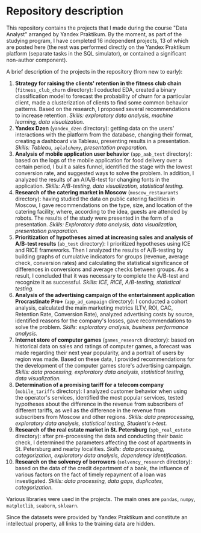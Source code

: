 # Repository description
This repository contains the projects that I made during the course "Data Analyst" arranged by Yandex Praktikum. By the moment, as part of the studying program, I have completed 16 independent projects, 13 of which are posted here (the rest was performed directly on the Yandex Praktikum platform (separate tasks in the SQL simulator), or contained a significant non-author component).

A brief description of the projects in the repository (from new to early):
1. **Strategy for raising the clients' retention in the fitness club chain** (`fitness_club_churn` directory): I coducted EDA, created a binary classification model to forecast the probability of churn for a particular client, made a clusterization of clients to find some common behavior patterns. Based on the research, I proposed several recommendations to increase retention. *Skills: exploratory data analysis, machine learning, data visualization.*
2. **Yandex Dzen** (`yandex_dzen` directory): getting data on the users' interactions with the platform from the database, changing their format, creating a dashboard via Tableau, presenting results in a presentation. *Skills: Tableau, `sqlalchemy`, presentation preparation.*
3. **Analysis of mobile application user behavior** (`app_aab_test` directory): based on the logs of the mobile application  for food delivery over a certain period, I built a sales funnel, identified the stage with the lowest conversion rate, and suggested ways to solve the problem. In addition, I analyzed the results of an A/A/B-test for changing fonts in the application. *Skills: A/B-testing, data visualization, statistical testing.*
4. **Research of the catering market in Moscow** (`moscow_restaurants` directory): having studied the data on public catering facilities in Moscow, I gave recommendations on the type, size, and location of the catering facility, where, according to the idea, guests are attended by robots. The results of the study were presented in the form of a presentation. *Skills: Exploratory data analysis, data visualization, presentation preparation.*
5. **Prioritization of hypotheses aimed at increasing sales and analysis of A/B-test results** (`ab_test` directory): I prioritized hypotheses using ICE and RICE frameworks. Then I analyzed the results of A/B-testing by building graphs of cumulative indicators for groups (revenue, average check, conversion rates) and calculating the statistical significance of differences in conversions and average checks between groups. As a result, I concluded that it was necessary to complete the A/B-test and recognize it as successful. *Skills: ICE, RICE, A/B-testing, statistical testing.*
6. **Analysis of the advertising campaign of the entertainment application Procrastinate Pro+** (`app_ad_campaign` directory): I conducted a cohort analysis, calculated the main marketing metrics (LTV, ROI, CAC, Retention Rate, Conversion Rate), analyzed advertising costs by source, identified reasons for the company's losses, gave recommendations to solve the problem. *Skills: exploratory analysis, business performance analysis.*
7. **Internet store of computer games** (`games_research` directory): based on historical data on sales and ratings of computer games, a forecast was made regarding their next year popularity, and a portrait of users by region was made. Based on these data, I provided recommendations for the development of the computer games store's advertising campaign. *Skills: data processing, exploratory data analysis, statistical testing, data visualization.*
8. **Determination of a promising tariff for a telecom company** (`mobile_tariffs` directory): I analyzed customer behavior when using the operator's services, identified the most popular services, tested hypotheses about the difference in the revenue from subscribers of different tariffs, as well as the difference in the revenue from subscribers from Moscow and other regions. *Skills: data preprocessing, exploratory data analysis, statistical testing, Student's t-test.*
9. **Research of the real estate market in St. Petersburg** (`spb_real_estate` directory): after pre-processing the data and conducting their basic check, I determined the parameters affecting the cost of apartments in St. Petersburg and nearby localities. *Skills: data processing, categorization, exploratory data analysis, dependency identification.*
10. **Research on the solvency of borrowers** (`solvency_research` directory): based on the data of the credit department of a bank, the influence of various factors on the fact of timely repayment of a loan was investigated. *Skills: data processing, data gaps, duplicates, categorization.*

Various libraries were used in the projects. The main ones are `pandas`, `numpy`, `matplotlib`, `seaborn`, `sklearn`.

Since the datasets were provided by Yandex Praktikum and constitute an intellectual property, all links to the training data are hidden.